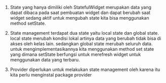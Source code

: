 1. State yang hanya dimiliki oleh StatefulWidget merupakan data yang dapat dibaca pada saat pembuatan widget dan dapat berubah saat widget sedang aktif untuk mengubah state kita bisa menggunakan method setState.

2. State management terdapat dua state yaitu local state dan global state. local state  merubah kondisi lokal artinya data yang berubah tidak bisa di akses oleh kelas lain. sedangkan global state merubah seluruh data. untuk mengimplementasikannya kita menggunakan method set state yang dimana setState berfungsi untuk merefresh widget untuk menggunakan data yang terbaru.

3. Provider diperlukan untuk melakukan state management oleh karena itu kita perlu menginstal package provider